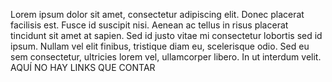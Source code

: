 Lorem ipsum dolor sit amet, consectetur adipiscing elit. Donec placerat facilisis est. Fusce id suscipit nisi. Aenean ac tellus in risus placerat tincidunt sit amet at sapien. Sed id justo vitae mi consectetur lobortis sed id ipsum. Nullam vel elit finibus, tristique diam eu, scelerisque odio. Sed eu sem consectetur, ultricies lorem vel, ullamcorper libero. In ut interdum velit.
AQUÍ NO HAY LINKS QUE CONTAR